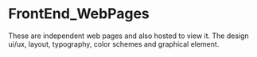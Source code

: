 # FrontEnd_WebPages
These are independent web pages and also hosted to view it. The design ui/ux, layout, typography, color schemes and graphical element.
